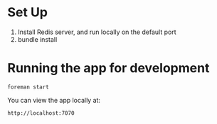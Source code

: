 # Set Up

1. Install Redis server, and run locally on the default port
2. bundle install

# Running the app for development

```
foreman start
```

You can view the app locally at:

```
http://localhost:7070
```
